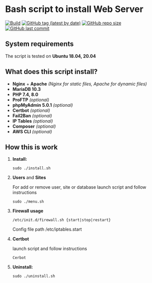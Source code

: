 # Bash script to install Web Server

[![Build](https://github.com/lavrenov/webserver-install-script/workflows/Build/badge.svg)](https://github.com/lavrenov/webserver-install-script)
[![GitHub tag (latest by date)](https://img.shields.io/github/v/tag/lavrenov/webserver-install-script?label=version)](https://github.com/lavrenov/webserver-install-script)
[![GitHub repo size](https://img.shields.io/github/repo-size/lavrenov/webserver-install-script)](https://github.com/lavrenov/webserver-install-script)
[![GitHub last commit](https://img.shields.io/github/last-commit/lavrenov/webserver-install-script)](https://github.com/lavrenov/webserver-install-script/commits/master)

## System requirements

The script is tested on **Ubuntu 18.04, 20.04**

## What does this script install?

- **Nginx** + **Apache** *(Nginx for static files, Apache for dynamic files)*
- **MariaDB 10.3**
- **PHP 7.4, 8.0**
- **ProFTP** *(optional)*
- **phpMyAdmin 5.0.1** *(optional)*
- **Certbot** *(optional)*
- **Fail2Ban** *(optional)*
- **IP Tables** *(optional)*
- **Composer** *(optional)*
- **AWS CLI** *(optional)*

## How this is work

1. **Install:**
    ```
    sudo ./install.sh
    ```
    
2. **Users** and **Sites**

    For add or remove user, site or database launch script and follow instructions

    ```
    sudo ./menu.sh
    ```

3. **Firewall usage**   

    ```
    /etc/init.d/firewall.sh {start|stop|restart}
    ```
    
    Config file path /etc/iptables.start
    
4. **Certbot**

    launch script and follow instructions

    ```
    Cerbot
    ```
    
3. **Uninstall:**
    ```
    sudo ./uninstall.sh
    ``` 
